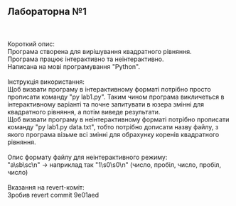 <h2>Лабораторна №1</h2>
<br/>
<br/>
Короткий опис:
<br/>
Програма створена для вирішування квадратного рівняння. 
<br/>
Програма працює інтерактивно та неінтерактивно. 
<br/>
Написана на мові програмування "Python".
<br/>
<br/>
Інструкція використання:
<br/>
Щоб визвати програму в інтерактивному форматі потрібно просто прописати команду "py lab1.py". Таким чином програма викличеться в інтерактивному варіанті та почне запитувати в юзера змінні для квадратного рівняння, а потім виведе результати.
<br/>
Щоб визвати програму в неінтерактивному форматі потрібно прописати команду "py lab1.py data.txt", тобто потрібно дописати назву файлу, з якого програма візьме всі змінні для обрахунку коренів квадратного рівняння.
<br/>
<br/>
Опис формату файлу для неінтерактивного режиму:
<br/>
"a\sb\sc\n" -> наприклад так "1\s0\s0\n" (число, пробіл, число, пробіл, число)
<br/>
<br/>
Вказання на revert-коміт:
<br/>
Зробив revert commit 9e01aed

